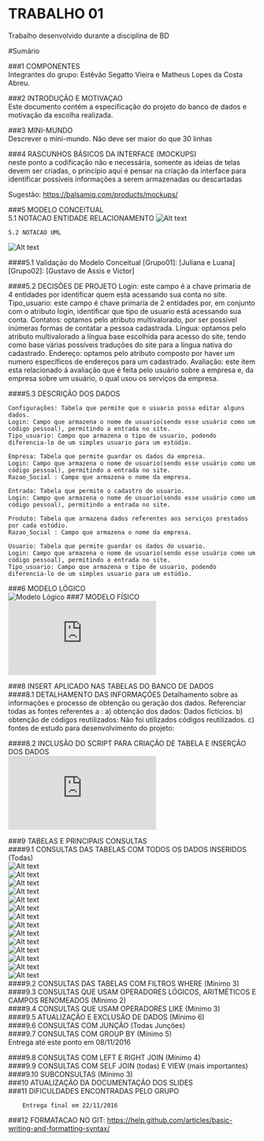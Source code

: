# TRABALHO 01
Trabalho desenvolvido durante a disciplina de BD

#Sumário

###1	COMPONENTES<br>
Integrantes do grupo: Estêvão Segatto Vieira e Matheus Lopes da Costa Abreu.<br>

###2	INTRODUÇÃO E MOTIVAÇAO<br>
Este documento contém a especificação do projeto do banco de dados <nome do projeto> e motivação da escolha realizada. <br>

###3	MINI-MUNDO<br>
Descrever o mini-mundo. Não deve ser maior do que 30 linhas <br>

###4	RASCUNHOS BÁSICOS DA INTERFACE (MOCKUPS)<br>
neste ponto a codificação não e necessária, somente as ideias de telas devem ser criadas, o princípio aqui é pensar na criação da interface para identificar possíveis informações a serem armazenadas ou descartadas <br>

Sugestão: https://balsamiq.com/products/mockups/<br>

###5	MODELO CONCEITUAL<br>
    5.1 NOTACAO ENTIDADE RELACIONAMENTO
![Alt text](https://github.com/fotoifes/Trabalho01/blob/master/Conceitual.png?raw=true "Modelo Conceitual")
    
    5.2 NOTACAO UML 
![Alt text](https://github.com/fotoifes/Trabalho01/blob/master/Nota%C3%A7%C3%A3o%20UML.png?raw=true "Modelo UML")

####5.1 Validação do Modelo Conceitual
    [Grupo01]: [Juliana e Luana]
    [Grupo02]: [Gustavo de Assis e Victor]

####5.2 DECISÕES DE PROJETO
    Login: este campo é a chave primaria de 4 entidades por identificar quem esta acessando sua conta no site.
    Tipo_usuario: este campo é chave primaria de 2 entidades por, em conjunto com o atributo login, identificar que tipo de usuario está acessando sua conta.
    Contatos: optamos pelo atributo multivalorado, por ser possível inúmeras formas de contatar a pessoa cadastrada.
    Língua: optamos pelo atributo multivalorado a língua base escolhida para acesso do site, tendo como base várias possíveis traduções  do site para a língua nativa do cadastrado.
    Endereço: optamos pelo atributo composto por haver um numero específicos de endereços para um cadastrado.
    Avaliação: este item esta relacionado á avaliação que é feita pelo usuário sobre a empresa e, da empresa sobre um usuário, o qual    usou os serviços da empresa.

####5.3 DESCRIÇÃO DOS DADOS 
    
    Configurações: Tabela que permite que o usuario possa editar alguns dados.
    Login: Campo que armazena o nome de usuario(sendo esse usuário como um código pessoal), permitindo a entrada no site.
    Tipo_usuario: Campo que armazena o tipo de usuario, podendo diferencia-lo de um simples usuario para um estúdio.
    
    Empresa: Tabela que permite guardar os dados da empresa.
    Login: Campo que armazena o nome de usuario(sendo esse usuário como um código pessoal), permitindo a entrada no site.
    Razao_Social : Campo que armazena o nome da empresa.
    
    Entrada: Tabela que permite o cadastro do usuario.
    Login: Campo que armazena o nome de usuario(sendo esse usuário como um código pessoal), permitindo a entrada no site.
    
    Produto: Tabela que armazena dados referentes aos serviços prestados por cada estúdio.
    Razao_Social : Campo que armazena o nome da empresa.
    
    Usuario: Tabela que permite guardar os dados do usuario.
    Login: Campo que armazena o nome de usuario(sendo esse usuário como um código pessoal), permitindo a entrada no site.
    Tipo_usuario: Campo que armazena o tipo de usuario, podendo diferencia-lo de um simples usuario para um estúdio.
    

###6	MODELO LÓGICO<br>
![Modelo Lógico](https://github.com/fotoifes/Trabalho01/blob/master/logico.jpg?raw=true "Modelo Lógico")
###7	MODELO FÍSICO<br>
![Modelo Físico](https://github.com/fotoifes/Trabalho01/blob/master/operacional.sql?raw=true "Modelo Físico")        
        
###8	INSERT APLICADO NAS TABELAS DO BANCO DE DADOS<br>
####8.1 DETALHAMENTO DAS INFORMAÇÕES
        Detalhamento sobre as informações e processo de obtenção ou geração dos dados.
        Referenciar todas as fontes referentes a :
        a) obtenção dos dados:
            Dados fictícios.
        b) obtenção de códigos reutilizados:
            Não foi utilizados códigos reutilizados.
        c) fontes de estudo para desenvolvimento do projeto:
            
        
####8.2 INCLUSÃO DO SCRIPT PARA CRIAÇÃO DE TABELA E INSERÇÃO DOS DADOS<br>
![Script](https://github.com/fotoifes/Trabalho01/blob/master/Script%20de%20inser%C3%A7%C3%A3o%20trabalho.sql?raw=true "Script")
        
###9	TABELAS E PRINCIPAIS CONSULTAS<br>
####9.1	CONSULTAS DAS TABELAS COM TODOS OS DADOS INSERIDOS (Todas) <br>
![Alt text](https://github.com/fotoifes/Trabalho01/blob/master/Select%20book.png?raw=true "Tabela book")<br>
![Alt text](https://github.com/fotoifes/Trabalho01/blob/master/Select%20apresenta.png?raw=true "Tabela book")<br>
![Alt text](https://github.com/fotoifes/Trabalho01/blob/master/Select%20contatos.png?raw=true "Tabela book")<br>
![Alt text](https://github.com/fotoifes/Trabalho01/blob/master/Select%20empresa.png?raw=true "Tabela book")<br>
![Alt text](https://github.com/fotoifes/Trabalho01/blob/master/Select%20empresa_usuario.png?raw=true "Tabela book")<br>
![Alt text](https://github.com/fotoifes/Trabalho01/blob/master/Select%20endereco.png?raw=true "Tabela book")<br>
![Alt text](https://github.com/fotoifes/Trabalho01/blob/master/Select%20escolhida.png?raw=true "Tabela book")<br>
![Alt text](https://github.com/fotoifes/Trabalho01/blob/master/Select%20itens.png?raw=true "Tabela book")<br>
![Alt text](https://github.com/fotoifes/Trabalho01/blob/master/Select%20lingua.png?raw=true "Tabela book")<br>
![Alt text](https://github.com/fotoifes/Trabalho01/blob/master/Select%20login_pessoa.png?raw=true "Tabela book")<br>
![Alt text](https://github.com/fotoifes/Trabalho01/blob/master/Select%20produtos.png?raw=true "Tabela book")<br>
![Alt text](https://github.com/fotoifes/Trabalho01/blob/master/Select%20tipo_contato.png?raw=true "Tabela book")<br>
![Alt text](https://github.com/fotoifes/Trabalho01/blob/master/Select%20usuario.png?raw=true "Tabela book")<br>
![Alt text](https://github.com/fotoifes/Trabalho01/blob/master/Select%20usuario_empresa.png?raw=true "Tabela book")<br>
####9.2	CONSULTAS DAS TABELAS COM FILTROS WHERE (Mínimo 3) <br>
####9.3	CONSULTAS QUE USAM OPERADORES LÓGICOS, ARITMÉTICOS E CAMPOS RENOMEADOS (Mínimo 2)<br>
####9.4	CONSULTAS QUE USAM OPERADORES LIKE (Mínimo 3)  <br>
####9.5	ATUALIZAÇÃO E EXCLUSÃO DE DADOS (Mínimo 6)<br>
####9.6	CONSULTAS COM JUNÇÃO (Todas Junções)<br>
####9.7	CONSULTAS COM GROUP BY (Mínimo 5)<br>
        Entrega até este ponto em 08/11/2016
        
####9.8	CONSULTAS COM LEFT E RIGHT JOIN (Mínimo 4) <br>
####9.9	CONSULTAS COM SELF JOIN (todas) E VIEW (mais importantes) <br>
####9.10	SUBCONSULTAS (Mínimo 3) <br>
###10	ATUALIZAÇÃO DA DOCUMENTAÇÃO DOS SLIDES<br>
###11	DIFICULDADES ENCONTRADAS PELO GRUPO<br>

        Entrega final em 22/11/2016
###12  FORMATACAO NO GIT: https://help.github.com/articles/basic-writing-and-formatting-syntax/




